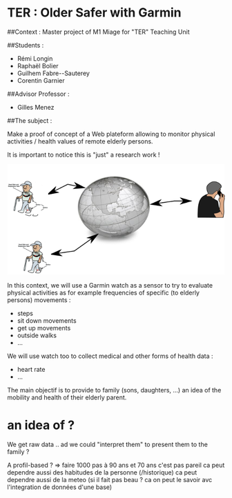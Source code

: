 # TER : Older Safer with Garmin

##Context : Master project of M1 Miage for "TER" Teaching Unit

##Students :
- Rémi Longin
- Raphaël Bolier
- Guilhem Fabre--Sauterey
- Corentin Garnier

##Advisor Professor :
- Gilles Menez


##The subject : 

Make a proof of concept of a Web plateform allowing to monitor
physical activities / health values of remote elderly persons.

It is important to notice this is "just" a research work !

![remote](LeCoindeGM/sp1.png)

In this context, we will use a Garmin watch as a sensor to try to
evaluate physical activities as for example frequencies of specific
(to elderly persons) movements :

* steps
* sit down movements
* get up movements
* outside walks
* ...

We will use watch too to collect medical and other forms of health
data :

* heart rate
* ...

The main objectif is to provide to family (sons, daughters, ...) an
idea of the mobility and health of their elderly parent.

# an idea of ?

We get raw data .. ad we could "interpret them" to present them to the
family ?

A profil-based ? => faire  1000 pas à 90 ans et 70 ans c'est pas pareil 
ca peut dependre aussi des habitudes de la personne (/historique)
ca peut dependre aussi de la meteo (si il fait pas beau ? ca on peut
le savoir avc l'integration de données d'une base)

